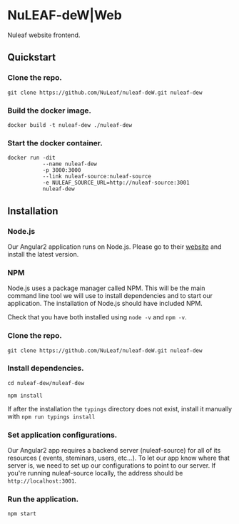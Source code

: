 # NuLEAF-deW|Web
Nuleaf website frontend.

## Quickstart

### Clone the repo.
```
git clone https://github.com/NuLeaf/nuleaf-deW.git nuleaf-dew
```

### Build the docker image.
```
docker build -t nuleaf-dew ./nuleaf-dew
```

### Start the docker container.
```
docker run -dit
           --name nuleaf-dew
           -p 3000:3000
           --link nuleaf-source:nuleaf-source
           -e NULEAF_SOURCE_URL=http://nuleaf-source:3001
           nuleaf-dew
```

## Installation

### Node.js
Our Angular2 application runs on Node.js. Please go to their [website](https://nodejs.org/en/) and install the latest version.

### NPM
Node.js uses a package manager called NPM. This will be the main command line tool we will use to install dependencies and to start our application. The installation of Node.js should have included NPM.

Check that you have both installed using `node -v` and `npm -v`.

### Clone the repo.
```
git clone https://github.com/NuLeaf/nuleaf-deW.git nuleaf-dew
```

### Install dependencies.
```
cd nuleaf-dew/nuleaf-dew

npm install
```
If after the installation the `typings` directory does not exist, install it manually with `npm run typings install`

### Set application configurations.
Our Angular2 app requires a backend server (nuleaf-source) for all of its resources ( events, steminars, users, etc...). To let our app know where that server is, we need to set up our configurations to point to our server. If you're running nuleaf-source locally, the address should be `http://localhost:3001`.

### Run the application.
```
npm start
```
